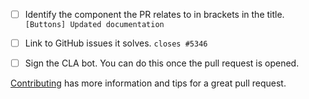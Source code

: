 - [ ] Identify the component the PR relates to in brackets in the title.
  `[Buttons] Updated documentation`

- [ ] Link to GitHub issues it solves.
  `closes #5346`

- [ ] Sign the CLA bot. You can do this once the pull request is opened.

[Contributing](https://github.com/zeoflow/material-elements/blob/master/docs/contributing.md)
has more information and tips for a great pull request.
